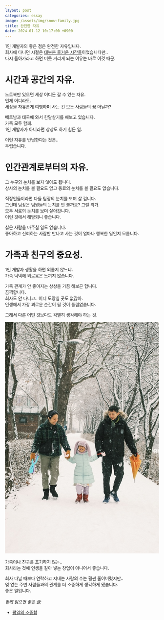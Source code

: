 ```yaml
---
layout: post
categories: essay
image: /assets/img/snow-family.jpg
title: 완전한 자유
date: 2024-01-12 10:17:00 +0900
---
```


1인 개발자의 좋은 점은 완전한 자유입니다.  
회사에 다니던 시절은 [대부분 즐거운 시간들](/essay/2021/09/16/회사는-나의-놀이터.html)이었습니다만..    
다시 돌아가라고 하면 머뭇 거리게 되는 이유는 바로 이것 때문.

# 시간과 공간의 자유.

노트북만 있으면 세상 어디든 갈 수 있는 자유.  
언제 어디라도.  
세상을 자유롭게 여행하며 사는 건 모든 사람들의 꿈 아닐까?

베트남과 태국에 와서 한달살기를 해보고 있습니다.  
가족 모두 함께.  
1인 개발자가 아니라면 상상도 하기 힘든 일.

이런 자유를 반납한다는 것은..  
두렵습니다.

# 인간관계로부터의 자유.
그 누구의 눈치를 보지 않아도 됩니다.  
상사의 눈치를 볼 필요도 없고 동료의 눈치를 볼 필요도 없습니다.

직장인들이라면 다들 팀장의 눈치를 보며 살 겁니다.  
그런데 팀장은 팀원들의 눈치를 안 볼까요? 그럴 리가.  
모두 서로의 눈치를 보며 살아갑니다.  
이런 것에서 해방되니 좋습니다.

싫은 사람을 마주칠 일도 없습니다.  
좋아하고 신뢰하는 사람만 만나고 사는 것이 얼마나 행복한 일인지 모릅니다.

# 가족과 친구의 중요성.
1인 개발자 생활을 하면 외롭지 않느냐.  
가족 덕택에 외로움은 느끼지 않습니다.  

가족 관계가 안 좋아지는 상상을 가끔 해보곤 합니다.  
끔찍합니다.  
회사도 안 다니고.. 어디 도망칠 곳도 없잖아.  
인생에서 가장 괴로운 순간이 될 것이 틀림없습니다.

그래서 다른 어떤 것보다도 각별히 생각해야 하는 것.

![눈이 오는 날, 가족 사진](/assets/img/snow_family.jpg)

[가족이나 친구를 포기](https://youtu.be/jARKSXogEE0?si=z8pwhd86_GclJX_9&t=175)하지 않는..  
회사라는 것에 인생을 갈아 넣는 창업이 아니어서 좋습니다.

회사 다닐 때보다 연락하고 지내는 사람의 수는 훨씬 줄어버렸지만..  
몇 없는 주변 사람들과의 관계를 더 소중하게 생각하게 됐습니다.  
좋은 일입니다.
<br>
<br>
*함께 읽으면 좋은 글:*
* [평일의 소중함](/essay/2022/10/28/weekday-value.html)